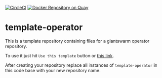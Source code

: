 [![CircleCI](https://circleci.com/gh/giantswarm/template-operator.svg?&style=shield)](https://circleci.com/gh/giantswarm/template-operator) [![Docker Repository on Quay](https://quay.io/repository/giantswarm/template-operator/status "Docker Repository on Quay")](https://quay.io/repository/giantswarm/template-operator)

# template-operator

This is a template repository containing files for a giantswarm
operator repository.

To use it just hit `Use this template` button or [this
link][generate].

After creating your repository replace all instances of
`template-operator` in this code base with your new repository name.

[generate]: https://github.com/giantswarm/template-operator/generate

